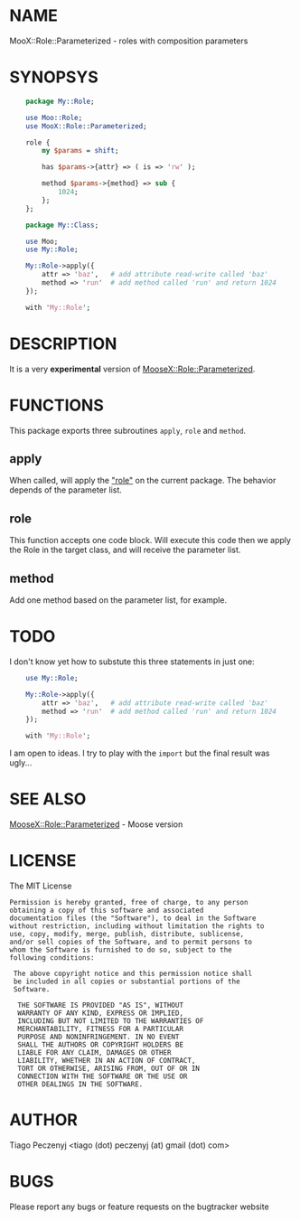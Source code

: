 # NAME

MooX::Role::Parameterized - roles with composition parameters

# SYNOPSYS
```perl
    package My::Role;

    use Moo::Role;
    use MooX::Role::Parameterized;

    role {
        my $params = shift;

        has $params->{attr} => ( is => 'rw' );

        method $params->{method} => sub {
            1024;
        };
    };

    package My::Class;

    use Moo;
    use My::Role;

    My::Role->apply({ 
        attr => 'baz',   # add attribute read-write called 'baz' 
        method => 'run'  # add method called 'run' and return 1024 
    });

    with 'My::Role';
```
# DESCRIPTION

It is a very **experimental** version of [MooseX::Role::Parameterized](https://metacpan.org/pod/MooseX::Role::Parameterized).

# FUNCTIONS

This package exports three subroutines `apply`, `role` and `method`.

## apply

When called, will apply the ["role"](#role) on the current package. The behavior depends of the parameter list.

## role

This function accepts one code block. Will execute this code then we apply the Role in the 
target class, and will receive the parameter list.

## method

Add one method based on the parameter list, for example.

# TODO

I don't know yet how to substute this three statements in just one:
```perl
    use My::Role;

    My::Role->apply({ 
        attr => 'baz',   # add attribute read-write called 'baz' 
        method => 'run'  # add method called 'run' and return 1024 
    });

    with 'My::Role';
```
I am open to ideas. I try to play with the `import` but the final result was ugly...

# SEE ALSO

[MooseX::Role::Parameterized](https://metacpan.org/pod/MooseX::Role::Parameterized) - Moose version

# LICENSE
The MIT License

    Permission is hereby granted, free of charge, to any person
    obtaining a copy of this software and associated
    documentation files (the "Software"), to deal in the Software
    without restriction, including without limitation the rights to
    use, copy, modify, merge, publish, distribute, sublicense,
    and/or sell copies of the Software, and to permit persons to
    whom the Software is furnished to do so, subject to the
    following conditions:
     
     The above copyright notice and this permission notice shall
     be included in all copies or substantial portions of the
     Software.
      
      THE SOFTWARE IS PROVIDED "AS IS", WITHOUT
      WARRANTY OF ANY KIND, EXPRESS OR IMPLIED,
      INCLUDING BUT NOT LIMITED TO THE WARRANTIES OF
      MERCHANTABILITY, FITNESS FOR A PARTICULAR
      PURPOSE AND NONINFRINGEMENT. IN NO EVENT
      SHALL THE AUTHORS OR COPYRIGHT HOLDERS BE
      LIABLE FOR ANY CLAIM, DAMAGES OR OTHER
      LIABILITY, WHETHER IN AN ACTION OF CONTRACT,
      TORT OR OTHERWISE, ARISING FROM, OUT OF OR IN
      CONNECTION WITH THE SOFTWARE OR THE USE OR
      OTHER DEALINGS IN THE SOFTWARE.

# AUTHOR

Tiago Peczenyj <tiago (dot) peczenyj (at) gmail (dot) com>

# BUGS

Please report any bugs or feature requests on the bugtracker website
